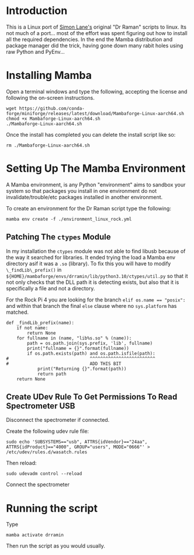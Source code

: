# Introduction

This is a Linux port of [Simon Lane's](https://github.com/SimonLane) original "Dr Raman" scripts to linux. Its not much of a port... most of the effort was spent figuring out how to install all the required dependencies. In the end the Mamba distribution and package manager did the trick, having gone down many rabit holes using raw Python and PyEnv...


# Installing Mamba
Open a terminal windows and type the following, accepting the license and following the on-screen instructions.

```
wget https://github.com/conda-forge/miniforge/releases/latest/download/Mambaforge-Linux-aarch64.sh
chmod +x Mambaforge-Linux-aarch64.sh
./Mambaforge-Linux-aarch64.sh
```

Once the install has completed you can delete the install script like so:

```
rm ./Mambaforge-Linux-aarch64.sh
```


# Setting Up The Mamba Environment

A Mamba environment, is any Python "environment" aims to sandbox your system so that packages you install in one environment do not invalidate/trouble/etc packages installed in another environment.

To create an environment for the Dr Raman script type the following:

```
mamba env create -f ./environment_linux_rock.yml
```

## Patching The `ctypes` Module

In my installation the `ctypes` module was not able to find libusb because of the way it searched for libraries. It ended trying the load a Mamba env directory asif it was a `.so` (library). To fix this you will have to modify `\_findLib\_prefix()` in `${HOME}/mambaforge/envs/drramin/lib/python3.10/ctypes/util.py` so that it not only checks that the DLL path it is detecting exists, but also that it is specifically a file and not a directory.

For the Rock Pi 4 you are looking for the branch `elif os.name == "posix":` and within that branch the final `else` clause where no `sys.platform` has matched.

```
def _findLib_prefix(name):
    if not name:
        return None
    for fullname in (name, "lib%s.so" % (name)):
        path = os.path.join(sys.prefix, 'lib', fullname)
        print("fullname = {}".format(fullname))
        if os.path.exists(path) and os.path.isfile(path):
#                               ^^^^^^^^^^^^^^^^^^^^^^^^^
#                               ADD THIS BIT
            print("Returning {}".format(path))
            return path
    return None
```

## Create UDev Rule To Get Permissions To Read Spectrometer USB
Disconnect the spectrometer if connected.

Create the following udev rule file:

```
sudo echo 'SUBSYSTEMS=="usb", ATTRS{idVendor}=="24aa", ATTRS{idProduct}=="4000", GROUP="users", MODE="0666"' > /etc/udev/rules.d/wasatch.rules
```

Then reload:

```
sudo udevadm control --reload 
```

Connect the spectrometer


# Running the script
Type

```
mamba activate drramin
```

Then run the script as you would usually.
 
